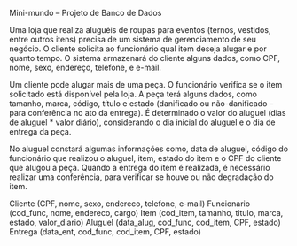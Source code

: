 Mini-mundo – Projeto de Banco de Dados

Uma loja que realiza aluguéis de roupas para eventos (ternos, vestidos, entre outros itens) precisa de um sistema de gerenciamento de seu negócio. O cliente solicita ao funcionário qual item deseja alugar e por quanto tempo. O sistema armazenará do cliente alguns dados, como CPF, nome, sexo, endereço, telefone, e e-mail.

Um cliente pode alugar mais de uma peça. O funcionário verifica se o item solicitado está disponível pela loja. A peça terá alguns dados, como tamanho, marca, código, título e estado (danificado ou não-danificado – para conferência no ato da entrega). É determinado o valor do aluguel (dias de aluguel * valor diário), considerando o dia inicial do aluguel e o dia de entrega da peça.

No aluguel constará algumas informações como, data de aluguel, código do funcionário que realizou o aluguel, item, estado do item e o CPF do cliente que alugou a peça. Quando a entrega do item é realizada, é necessário realizar uma conferência, para verificar se houve ou não degradação do item.

Cliente (CPF, nome, sexo, endereco, telefone, e-mail)
Funcionario (cod_func, nome, endereco, cargo)
Item (cod_item, tamanho, titulo, marca, estado, valor_diario)
Aluguel (data_alug, cod_func, cod_item, CPF, estado)
Entrega (data_ent, cod_func, cod_item, CPF, estado) 
